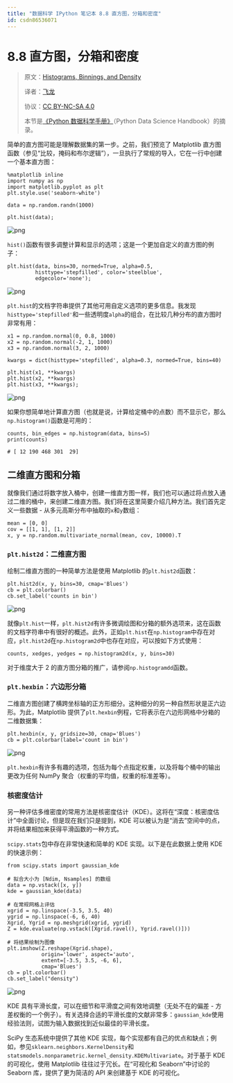 ```yaml
---
title: "数据科学 IPython 笔记本 8.8 直方图，分箱和密度"
id: csdn86536071
---
```


# 8.8 直方图，分箱和密度

> 原文：[Histograms, Binnings, and Density](https://nbviewer.jupyter.org/github/donnemartin/data-science-ipython-notebooks/blob/master/matplotlib/04.05-Histograms-and-Binnings.ipynb)
> 
> 译者：[飞龙](https://github.com/wizardforcel)
> 
> 协议：[CC BY-NC-SA 4.0](http://creativecommons.org/licenses/by-nc-sa/4.0/)
> 
> 本节是[《Python 数据科学手册》](https://github.com/jakevdp/PythonDataScienceHandbook)（Python Data Science Handbook）的摘录。

简单的直方图可能是理解数据集的第一步。之前，我们预览了 Matplotlib 直方图函数（参见“比较，掩码和布尔逻辑”），一旦执行了常规的导入，它在一行中创建一个基本直方图：

```
%matplotlib inline
import numpy as np
import matplotlib.pyplot as plt
plt.style.use('seaborn-white')

data = np.random.randn(1000)

plt.hist(data); 
```

![png](../img/1140113d356150c2eb60895588c7ab0d.png)

`hist()`函数有很多调整计算和显示的选项；这是一个更加自定义的直方图的例子：

```
plt.hist(data, bins=30, normed=True, alpha=0.5,
         histtype='stepfilled', color='steelblue',
         edgecolor='none'); 
```

![png](../img/4b9b2f6859aeef17a38cc27efb6b436f.png)

`plt.hist`的文档字符串提供了其他可用自定义选项的更多信息。我发现`histtype='stepfilled'`和一些透明度`alpha`的组合，在比较几种分布的直方图时非常有用：

```
x1 = np.random.normal(0, 0.8, 1000)
x2 = np.random.normal(-2, 1, 1000)
x3 = np.random.normal(3, 2, 1000)

kwargs = dict(histtype='stepfilled', alpha=0.3, normed=True, bins=40)

plt.hist(x1, **kwargs)
plt.hist(x2, **kwargs)
plt.hist(x3, **kwargs); 
```

![png](../img/8a5d9f342feba4775e96a71885446f3f.png)

如果你想简单地计算直方图（也就是说，计算给定桶中的点数）而不显示它，那么`np.histogram()`函数是可用的：

```
counts, bin_edges = np.histogram(data, bins=5)
print(counts)

# [ 12 190 468 301  29] 
```

## 二维直方图和分箱

就像我们通过将数字放入桶中，创建一维直方图一样，我们也可以通过将点放入通过二维的桶中，来创建二维直方图。我们将在这里简要介绍几种方法。我们首先定义一些数据 - 从多元高斯分布中抽取的`x`和`y`数组：

```
mean = [0, 0]
cov = [[1, 1], [1, 2]]
x, y = np.random.multivariate_normal(mean, cov, 10000).T 
```

### `plt.hist2d`：二维直方图

绘制二维直方图的一种简单方法是使用 Matplotlib 的`plt.hist2d`函数：

```
plt.hist2d(x, y, bins=30, cmap='Blues')
cb = plt.colorbar()
cb.set_label('counts in bin') 
```

![png](../img/0b14a70c44b4d6a2c1d2122b79bededc.png)

就像`plt.hist`一样，`plt.hist2d`有许多微调绘图和分箱的额外选项来，这在函数的文档字符串中有很好的概述。此外，正如`plt.hist`在`np.histogram`中存在对应，`plt.hist2d`在`np.histogram2d`中也存在对应，可以按如下方式使用：

```
counts, xedges, yedges = np.histogram2d(x, y, bins=30) 
```

对于维度大于 2 的直方图分箱的推广，请参阅`np.histogramdd`函数。

### `plt.hexbin`：六边形分箱

二维直方图创建了横跨坐标轴的正方形细分。这种细分的另一种自然形状是正六边形。为此，Matplotlib 提供了`plt.hexbin`例程，它将表示在六边形网格中分箱的二维数据集：

```
plt.hexbin(x, y, gridsize=30, cmap='Blues')
cb = plt.colorbar(label='count in bin') 
```

![png](../img/e53703b4f641e80992966ca5ef85cd60.png)

`plt.hexbin`有许多有趣的选项，包括为每个点指定权重，以及将每个桶中的输出更改为任何 NumPy 聚合（权重的平均值，权重的标准差等）。

### 核密度估计

另一种评估多维密度的常用方法是核密度估计（KDE）。这将在“深度：核密度估计”中全面讨论，但是现在我们只是提到，KDE 可以被认为是“消去”空间中的点，并将结果相加来获得平滑函数的一种方式。

`scipy.stats`包中存在非常快速和简单的 KDE 实现。以下是在此数据上使用 KDE 的快速示例：

```
from scipy.stats import gaussian_kde

# 拟合大小为 [Ndim, Nsamples] 的数组
data = np.vstack([x, y])
kde = gaussian_kde(data)

# 在常规网格上评估
xgrid = np.linspace(-3.5, 3.5, 40)
ygrid = np.linspace(-6, 6, 40)
Xgrid, Ygrid = np.meshgrid(xgrid, ygrid)
Z = kde.evaluate(np.vstack([Xgrid.ravel(), Ygrid.ravel()]))

# 将结果绘制为图像
plt.imshow(Z.reshape(Xgrid.shape),
           origin='lower', aspect='auto',
           extent=[-3.5, 3.5, -6, 6],
           cmap='Blues')
cb = plt.colorbar()
cb.set_label("density") 
```

![png](../img/d18af4f42175332ea3dbae5ae1229f38.png)

KDE 具有平滑长度，可以在细节和平滑度之间有效地调整（无处不在的偏差 - 方差权衡的一个例子）。有关选择合适的平滑长度的文献非常多：`gaussian_kde`使用经验法则，试图为输入数据找到近似最佳的平滑长度。

SciPy 生态系统中提供了其他 KDE 实现，每个实现都有自己的优点和缺点；例如，参见`sklearn.neighbors.KernelDensity`和`statsmodels.nonparametric.kernel_density.KDEMultivariate`。对于基于 KDE 的可视化，使用 Matplotlib 往往过于冗长。在“可视化和 Seaborn”中讨论的 Seaborn 库，提供了更为简洁的 API 来创建基于 KDE 的可视化。